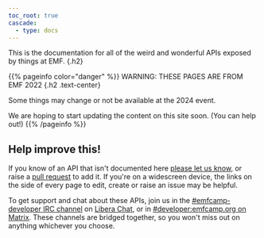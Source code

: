 ```yaml
---
toc_root: true
cascade:
  - type: docs
---
```


This is the documentation for all of the weird and wonderful APIs exposed by things at EMF.
{.h2}


{{% pageinfo color="danger" %}}
WARNING: THESE PAGES ARE FROM EMF 2022
{.h2 .text-center}

Some things may change or not be available at the 2024 event.

We are hoping to start updating the content on this site soon. (You can help out!)
{{% /pageinfo %}}

## Help improve this!

If you know of an API that isn't documented here [please let us know](https://github.com/emfcamp/developer.emfcamp.org/issues),
or raise a [pull request](https://github.com/emfcamp/developer.emfcamp.org/pulls)
to add it.  If you're on a widescreen device, the links on the side of every
page to edit, create or raise an issue may be helpful.

To get support and chat about these APIs, join us in the [#emfcamp-developer IRC
channel](https://web.libera.chat/?channel=#emfcamp-developer) on [Libera Chat](https://libera.chat/),
or in [#developer:emfcamp.org on Matrix](https://matrix.to/#/#developer:emfcamp.org).
These channels are bridged together, so you won't miss out on anything
whichever you choose.

